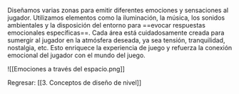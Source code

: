 
Diseñamos varias zonas para emitir diferentes emociones y sensaciones al jugador. Utilizamos elementos como la iluminación, la música, los sonidos ambientales y la disposición del entorno para ==evocar respuestas emocionales específicas==. Cada área está cuidadosamente creada para sumergir al jugador en la atmósfera deseada, ya sea tensión, tranquilidad, nostalgia, etc. Esto enriquece la experiencia de juego y refuerza la conexión emocional del jugador con el mundo del juego.

![[Emociones a través del espacio.png]]


Regresar: [[3. Conceptos de diseño de nivel]]